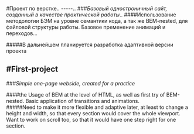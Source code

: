 #Проект по верстке..
-----..
###*Базовый одностроничный сайт, созданный в качестве практической работы*..
####Использование методологии БЭМ на уровне семантики кода, а так же BEM-nested, для файловой структуры работы. Базовое пременение анимаций и переходов...

#####В дальнейшем планируется разработка адаптивной версии проекта






#First-project  
-----  
###*Simple one-page webside, created for a practice*  

####the Usage of BEM at the level of HTML, as well as first try of BEM-nested. Basic application of transitions and animations.  
#####Need to make it more flexible and adaptive later, at least to change a height and width, so that every section would cover the whole viewport. Want to work on scroll too, so that it would have one step right for one section.  
